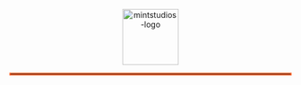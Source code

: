 <p align="center">
  <img src="https://i.imgur.com/v4tuZ6t.png" alt="mintstudios-logo" width="100" />
</p>
<hr style="border: 2px solid #FF6B35;">
